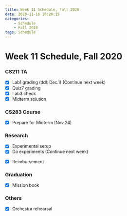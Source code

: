 ```yaml
---
title: Week 11 Schedule, Fall 2020
date: 2020-11-16 16:26:15
categories: 
    - Schedule
    - Fall 2020
tags: Schedule
---
```


# Week 11 Schedule, Fall 2020

### CS211 TA
- [x] Lab1 grading (ddl: Dec.1) (Continue next week)
- [x] Quiz7 grading
- [x] Lab3 check
- [x] Midterm solution
<!-- - [ ] Hw3 Q1 solution (ddl: Dec.2) -->

### CS283 Course
<!-- - [ ] Proj: button push (continue next week) -->
<!-- - [ ] HW4 (ddl: Dec.3) -->
- [x] Prepare for Midterm (Nov.24)
<!-- - [ ] Reading -->

### Research
- [x] Experimental setup
- [x] Do experiments (Continue next week)
<!-- - [ ] Read BO tutorial (continue next week) -->
- [x] Reimbursement

### Graduation
- [x] Mission book

### Others
- [x] Orchestra rehearsal 